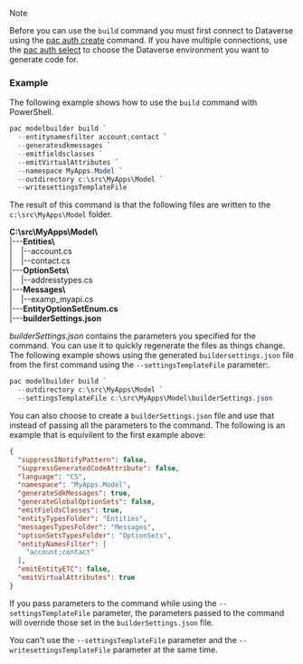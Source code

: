 > [!NOTE]
> Before you can use the `build` command you must first connect to Dataverse using the [pac auth create](../auth.md#pac-auth-create) command. If you have multiple connections, use the [pac auth select](../auth.md#pac-auth-select) to choose the Dataverse environment you want to generate code for.


### Example

The following example shows how to use the `build` command with PowerShell.

<!-- 
We should use the full parameter names for examples. The alias are too cryptic for beginners.
People are learning and they can replace them with the aliases as they become familar with them.
Showing the commands on multiple lines that end in '`', allows them to see the full names and
just copy and paste the command to try them.
-->

```powershell
pac modelbuilder build `
  --entitynamesfilter account;contact `
  --generatesdkmessages `
  --emitfieldsclasses `
  --emitVirtualAttributes `
  --namespace MyApps.Model `
  --outdirectory c:\src\MyApps\Model `
  --writesettingsTemplateFile
```

The result of this command is that the following files are written to the `c:\src\MyApps\Model` folder.

**C:\src\MyApps\Model\\**</br>
|---**Entities\\**</br>
|&nbsp;&nbsp;&nbsp;&nbsp;|--account.cs</br>
|&nbsp;&nbsp;&nbsp;&nbsp;|--contact.cs</br>
|---**OptionSets\\**</br>
|&nbsp;&nbsp;&nbsp;&nbsp;|--addresstypes.cs</br>
|---**Messages\\**</br>
|&nbsp;&nbsp;&nbsp;&nbsp;|--examp_myapi.cs</br>
|---**EntityOptionSetEnum.cs**</br>
|---**builderSettings.json**</br>

*builderSettings.json* contains the parameters you specified for the command. You can use it to quickly regenerate the files as things change. The following example shows using the generated `buildersettings.json` file from the first command using the `--settingsTemplateFile` parameter:.

```powershell
pac modelbuilder build `
  --outdirectory c:\src\MyApps\Model `
  --settingsTemplateFile c:\src\MyApps\Model\builderSettings.json
```

<!-- 
Seems like we ought to recommend this.
It is much more readable. I think I would much rather use this pattern than type out all these commands.
-->
You can also choose to create a `builderSettings.json` file and use that instead of passing all the parameters to the command. The following is an example that is equivilent to the first example above:

```json
{
  "suppressINotifyPattern": false,
  "suppressGeneratedCodeAttribute": false,
  "language": "CS",
  "namespace": "MyApps.Model",
  "generateSdkMessages": true,
  "generateGlobalOptionSets": false,
  "emitFieldsClasses": true,
  "entityTypesFolder": "Entities",
  "messagesTypesFolder": "Messages",
  "optionSetsTypesFolder": "OptionSets",
  "entityNamesFilter": [
    "account;contact"
  ],
  "emitEntityETC": false,
  "emitVirtualAttributes": true
}
```
If you pass parameters to the command while using the `--settingsTemplateFile` parameter, the parameters passed to the command will override those set in the `builderSettings.json` file.

You can't use the `--settingsTemplateFile` parameter and the `--writesettingsTemplateFile` parameter at the same time.